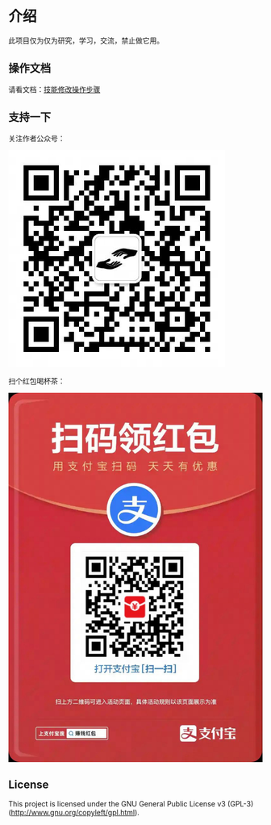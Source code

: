 # 介绍
此项目仅为仅为研究，学习，交流，禁止做它用。

## 操作文档
请看文档：[技能修改操作步骤](/doc/技能修改操作步骤.md)

## 支持一下
关注作者公众号：

![](/imgs/qrcode1719196656831.jpg)

扫个红包喝杯茶：

![](/imgs/1719196730469.jpg)


## License
This project is licensed under the GNU General Public License v3 (GPL-3) (http://www.gnu.org/copyleft/gpl.html).